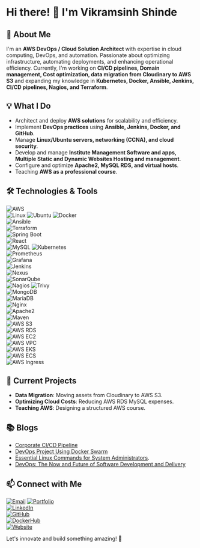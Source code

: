 # Hi there! 👋 I'm Vikramsinh Shinde

## 🚀 About Me
I'm an **AWS DevOps / Cloud Solution Architect** with expertise in cloud computing, DevOps, and automation. Passionate about optimizing infrastructure, automating deployments, and enhancing operational efficiency. Currently, I'm working on **CI/CD pipelines, Domain management, Cost optimization, data migration from Cloudinary to AWS S3** and expanding my knowledge in **Kubernetes, Docker, Ansible, Jenkins, CI/CD pipelines,  Nagios, and Terraform**.

## 💡 What I Do
- Architect and deploy **AWS solutions** for scalability and efficiency.
- Implement **DevOps practices** using **Ansible, Jenkins, Docker, and GitHub**.
- Manage **Linux/Ubuntu servers, networking (CCNA), and cloud security**.
- Develop and manage **Institute Management Software and apps, Multiple Static and Dynamic Websites Hosting and management**.
- Configure and optimize **Apache2, MySQL RDS, and virtual hosts**.
- Teaching **AWS as a professional course**.

## 🛠️ Technologies & Tools
![AWS](https://img.shields.io/badge/AWS-232F3E?style=for-the-badge&logo=amazon-aws&logoColor=orange)  
![Linux](https://img.shields.io/badge/Linux-FCC624?style=for-the-badge&logo=linux&logoColor=black)
![Ubuntu](https://img.shields.io/badge/Ubuntu-FCC624?style=for-the-badge&logo=ubuntu&logoColor=black)
![Docker](https://img.shields.io/badge/Docker-2496ED?style=for-the-badge&logo=docker&logoColor=white)  
![Ansible](https://img.shields.io/badge/Ansible-EE0000?style=for-the-badge&logo=ansible&logoColor=white)  
![Terraform](https://img.shields.io/badge/Terraform-623CE4?style=for-the-badge&logo=terraform&logoColor=white)  
![Spring Boot](https://img.shields.io/badge/Spring%20Boot-6DB33F?style=for-the-badge&logo=spring-boot&logoColor=white)  
![React](https://img.shields.io/badge/React-61DAFB?style=for-the-badge&logo=react&logoColor=white)  
![MySQL](https://img.shields.io/badge/MySQL-4479A1?style=for-the-badge&logo=mysql&logoColor=white)
![Kubernetes](https://img.shields.io/badge/Kubernetes-326CE5?style=for-the-badge&logo=kubernetes&logoColor=white)  
![Prometheus](https://img.shields.io/badge/Prometheus-E6522C?style=for-the-badge&logo=prometheus&logoColor=white)  
![Grafana](https://img.shields.io/badge/Grafana-F46800?style=for-the-badge&logo=grafana&logoColor=white)  
![Jenkins](https://img.shields.io/badge/Jenkins-D24939?style=for-the-badge&logo=jenkins&logoColor=white)  
![Nexus](https://img.shields.io/badge/Nexus-1E2A3A?style=for-the-badge&logo=sonatype&logoColor=white)  
![SonarQube](https://img.shields.io/badge/SonarQube-4E9BCD?style=for-the-badge&logo=sonarqube&logoColor=white)  
![Nagios](https://img.shields.io/badge/Nagios-000000?style=for-the-badge&logo=nagios&logoColor=white)
![Trivy](https://img.shields.io/badge/Trivy-EE0000?style=for-the-badge&logo=trivy&logoColor=white)  
![MongoDB](https://img.shields.io/badge/MongoDB-47A248?style=for-the-badge&logo=mongodb&logoColor=white)  
![MariaDB](https://img.shields.io/badge/MariaDB-003545?style=for-the-badge&logo=mariadb&logoColor=white)  
![Nginx](https://img.shields.io/badge/Nginx-009639?style=for-the-badge&logo=nginx&logoColor=white)  
![Apache2](https://img.shields.io/badge/Apache2-D22128?style=for-the-badge&logo=apache&logoColor=white)  
![Maven](https://img.shields.io/badge/Maven-C71A36?style=for-the-badge&logo=apache-maven&logoColor=white)  
![AWS S3](https://img.shields.io/badge/AWS%20S3-569A31?style=for-the-badge&logo=amazon-s3&logoColor=white)  
![AWS RDS](https://img.shields.io/badge/AWS%20RDS-527FFF?style=for-the-badge&logo=amazon-rds&logoColor=white)  
![AWS EC2](https://img.shields.io/badge/AWS%20EC2-F8991D?style=for-the-badge&logo=amazon-ec2&logoColor=white)  
![AWS VPC](https://img.shields.io/badge/AWS%20VPC-232F3E?style=for-the-badge&logo=amazon-aws&logoColor=white)  
![AWS EKS](https://img.shields.io/badge/AWS%20EKS-FF9900?style=for-the-badge&logo=amazon-eks&logoColor=white)  
![AWS ECS](https://img.shields.io/badge/AWS%20ECS-1488C6?style=for-the-badge&logo=amazon-ecs&logoColor=white)  
![AWS Ingress](https://img.shields.io/badge/AWS%20Ingress-0052CC?style=for-the-badge&logo=amazon-aws&logoColor=white)

## 📌 Current Projects
- **Data Migration**: Moving assets from Cloudinary to AWS S3.
- **Optimizing Cloud Costs**: Reducing AWS RDS MySQL expenses.
- **Teaching AWS**: Designing a structured AWS course.

## 📚 Blogs
- [Corporate CI/CD Pipeline](https://vikramsinhshindes.blogspot.com/2024/12/corporate-cicd-pipeline.html)
- [DevOps Project Using Docker Swarm](https://vikramsinhshindes.blogspot.com/2025/01/devops-project-by-using-docker-swarm.html)
- [Essential Linux Commands for System Administrators](https://vikramsinhshindes.blogspot.com/2024/12/essential-linux-commands-for-system.html).
- [DevOps: The Now and Future of Software Development and Delivery](https://vikramsinhshindes.blogspot.com/2024/12/devops-now-and-future.html)

## 📫 Connect with Me
[![Email](https://img.shields.io/badge/Email-D14836?style=for-the-badge&logo=gmail&logoColor=white)](mailto:vikramsinhshindesinh@gmail.com)
[![Portfolio](https://img.shields.io/badge/Portfolio-000000?style=for-the-badge&logo=github&logoColor=blue)](https://vikramsinhshinde.github.io/portfolio/)  
[![LinkedIn](https://img.shields.io/badge/LinkedIn-0077B5?style=for-the-badge&logo=linkedin&logoColor=white)](https://www.linkedin.com/in/vikramsinh-shinde-b9285aa4)  
[![GitHub](https://img.shields.io/badge/GitHub-100000?style=for-the-badge&logo=github&logoColor=white)](https://github.com/VikramsinhShinde)  
[![DockerHub](https://img.shields.io/badge/DockerHub-2496ED?style=for-the-badge&logo=docker&logoColor=white)](https://hub.docker.com/u/vikramsinhshinde)  
[![Website](https://img.shields.io/badge/Website-FF5722?style=for-the-badge&logo=google-chrome&logoColor=white)](https://pjsofttech.in)  

Let's innovate and build something amazing! 🚀
